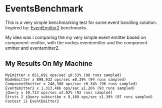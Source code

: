 EventsBenchmark
===============

This is a very simple benchmarking test for some event handling solution.
Inspired by: [EventEmitter2](https://github.com/asyncly/EventEmitter2 "EventEmitter2") benchmarks.

My idea was i comparing the my very simple event emitter based on component-emitter, with the nodejs
eventemitter and the component-emitter and eventemitter2.

My Results On My Machine
------------------------

    MyEmitter x 851,091 ops/sec ±0.53% (98 runs sampled)
    NodeEmitter x 898,932 ops/sec ±0.39% (94 runs sampled)
    ComponentEmitter x 248,386 ops/sec ±0.34% (96 runs sampled)
    EventEmitter2 x 1,313,486 ops/sec ±1.26% (93 runs sampled)
    jQuery x 10,713 ops/sec ±2.02% (92 runs sampled)
    Struts 2 jQuery subscribe x 8,169 ops/sec ±1.39% (97 runs sampled)
    Fastest is EventEmitter2

